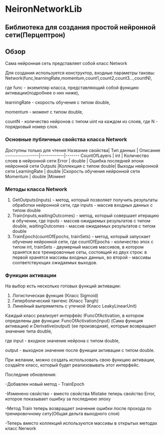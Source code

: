 # NeironNetworkLib
## Библиотека для создания простой нейронной сети(Перцептрон)
## Обзор

Сама нейронная сеть представляет собой класс Network

Для создания используется конструктор, входные параметры таковы: Network(func,learningRate,momentum,count1,count2,count3...,countN), 

где func - экземпляр класса, представляющий собой функцию активации(подробнее о них ниже),

learningRate - скорость обучения с типом double,

momentum - момент с типом double,

countN - количество нейронов с типом uint на каждом из слоев, где N - порядковый номер слоя.

### Основные публичные свойства класса Network

Доступны только для чтения
Название свойства| Тип данных | Описание
-----------------|------------|-------
CountOfLayers    |     int    | Количество слоев в нейронной сети
Error          |   double   | Ошибка последней эпохи нейронной сети
Outputs          |Коллекция с типом double| Выходы нейронной сети
LearningRate     |   double   |Скорость обучения нейронной сети
Momentum         |   double   |Момент

### Методы класса Network

1. GetOutputs(inputs) - метод, который позволяет получить результаты обработки нейронной сети, где inputs - массив входных данных с типом double
2. Train(inputs,waitingOutcomes) - метод, который совершает итерацию в обучении, где inputs - массив ожидаемых результатов с типом double, waitingOutcomes - массив ожидаемых результатов с типом double
3. TrainEpoch(countOfEpochs, trainSets) - метод, который запускает обучение нейронной сети, где  countOfEpochs - количество эпох с типом int, trainSets - двумерный массив массивов, в котором хранятся все тренировочные сеты, состоящий из двух строк: в первой хранятся массивы входных данных, во второй - массивы соответствующих ожидаемых выходов.

### Функции активации

На выбор есть несколько готовых функций активации:

1. Логистическая функция (Класс Sigmoid)
2. Гиперболический тангенс (Класс Tangh)
3. Линейный выпрямитель с утечкой (Класс LeakyLinearUnit)

Каждый класс реализует интерфейс IFuncOfActivation, в котором определены две функции: FuncOfActivation(input) (Сама функция активации) и Derivative(output) (ее производная), которые возвращают значение типа double, 

где input - входное значение нейрона с типом double,

output - выходное значение после функции активации с типом double.

При желании, можно создать использовать свою функцию активации, создайте класс, который будет реализовывать этот интерфейс.

Последние обновления:

-Добавлен новый метод - TrainEpoch

-Изменено свойство - вместо свойства Mistake теперь свойство Error, которое показывает ошибку за последнюю эпоху

-Метод Train теперь возвращает значение ошибки после прохода по тренировочному сету(Общая дельта выходного слоя)

-Теперь вместо коллекций используются массивы в открытых методах класс Nerwork
